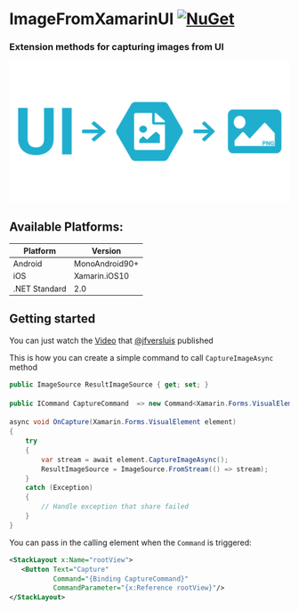 # ImageFromXamarinUI [![NuGet](https://img.shields.io/nuget/v/ImageFromXamarinUI?style=plastic)](https://www.nuget.org/packages/ImageFromXamarinUI/)
### Extension methods for capturing images from UI

![header](/header.svg)

## Available Platforms:

| Platform | Version |
| --- | --- |
| Android | MonoAndroid90+|
| iOS | Xamarin.iOS10 |
| .NET Standard | 2.0 |

## Getting started

You can just watch the [Video](https://youtu.be/O9D3NSYh1t0) that [@jfversluis](https://github.com/jfversluis) published


This is how you can create a simple command to call `CaptureImageAsync` method

```csharp
public ImageSource ResultImageSource { get; set; }

public ICommand CaptureCommand  => new Command<Xamarin.Forms.VisualElement>(OnCapture);

async void OnCapture(Xamarin.Forms.VisualElement element)
{
    try
    {
        var stream = await element.CaptureImageAsync();
        ResultImageSource = ImageSource.FromStream(() => stream);
    }
    catch (Exception)
    {
        // Handle exception that share failed
    }        
}
 ```
 
 You can pass in the calling element when the `Command` is triggered:
 
 ```xml
<StackLayout x:Name="rootView">
    <Button Text="Capture"
            Command="{Binding CaptureCommand}"
            CommandParameter="{x:Reference rootView}"/>
</StackLayout>
 ```
